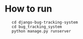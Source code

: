 # How to run

```git clone https://github.com/stableAhmad/django-bug-tracking-system.git 
   cd django-bug-tracking-system
   cd bug_tracking_system
   python manage.py runserver
```
   

